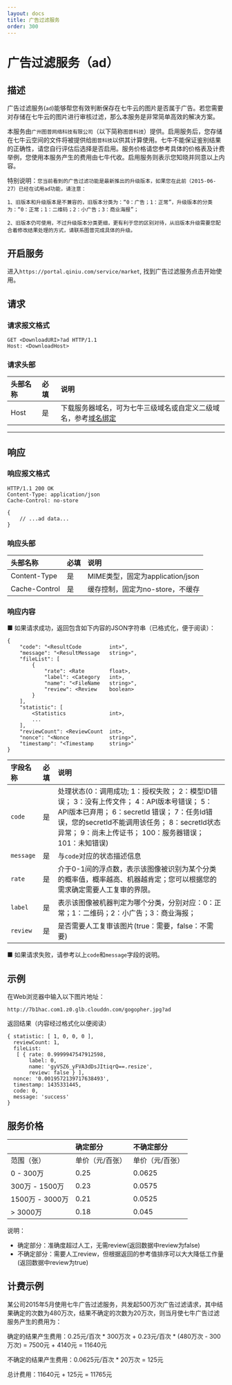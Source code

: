 ```yaml
---
layout: docs
title: 广告过滤服务
order: 300
---
```


<a id="ad"></a>
# 广告过滤服务（ad）

<a id="ad-description"></a>
## 描述

广告过滤服务(`ad`)能够帮您有效判断保存在七牛云的图片是否属于广告。若您需要对存储在七牛云的图片进行审核过滤，那么本服务是非常简单高效的解决方案。

本服务由`广州图普网络科技有限公司`（以下简称`图普科技`）提供。启用服务后，您存储在七牛云空间的文件将被提供给`图普科技`以供其计算使用。七牛不能保证鉴别结果的正确性，请您自行评估后选择是否启用。服务价格请您参考具体的价格表及计费举例，您使用本服务产生的费用由七牛代收。启用服务则表示您知晓并同意以上内容。

特别说明：`您当前看到的广告过滤功能是最新推出的升级版本，如果您在此前（2015-06-27）已经在试用ad功能，请注意：`

`1、旧版本和升级版本是不兼容的，旧版本分类为：“0：广告；1：正常”，升级版本的分类为：“0：正常；1：二维码；2：小广告；3：商业海报”；`

`2、旧版本仍可使用，不过升级版本分类更细，更有利于您的区别对待，从旧版本升级需要您配合着修改结果处理的方式，请联系图普完成具体的升级。`

<a id="ad-open"></a>
## 开启服务

进入`https://portal.qiniu.com/service/market`, 找到广告过滤服务点击开始使用。

<a id="ad-request"></a>
## 请求

<a id="ad-request-syntax"></a>
### 请求报文格式

```
GET <DownloadURI>?ad HTTP/1.1
Host: <DownloadHost>
```

<a id="ad-request-header"></a>
### 请求头部

头部名称         | 必填 | 说明
:------------- | :--- | :------------------------------------------
Host           | 是   | 下载服务器域名，可为七牛三级域名或自定义二级域名，参考[域名绑定](http://kb.qiniu.com/53a48154 "域名绑定")

---

<a id="ad-response"></a>
## 响应

<a id="ad-response-syntax"></a>
### 响应报文格式

```
HTTP/1.1 200 OK
Content-Type: application/json
Cache-Control: no-store

{
    // ...ad data...
}
```

<a id="ad-response-header"></a>
### 响应头部

头部名称       | 必填 | 说明
:------------- | :--- | :------------------------------------------
Content-Type   | 是   | MIME类型，固定为application/json
Cache-Control  | 是   | 缓存控制，固定为no-store，不缓存

<a id="ad-response-content"></a>
### 响应内容

■ 如果请求成功，返回包含如下内容的JSON字符串（已格式化，便于阅读）：  

```
{
    "code": "<ResultCode         int>",
    "message": "<ResultMessage   string>",
    "fileList": [
        {
            "rate": <Rate        float>,
            "label": <Category   int>,
            "name": "<FileName   string>",
            "review": <Review    boolean>
        }
    ],
    "statistic": [
        <Statistics              int>,
        ...
    ],
    "reviewCount": <ReviewCount  int>,
    "nonce": "<Nonce             string>",
    "timestamp": "<Timestamp     string>"
}
```

字段名称        | 必填 | 说明                              
:------------ | :--- | :--------------------------------------------------------------------
`code`        | 是   | 处理状态(0：调用成功; 1：授权失败； 2：模型ID错误； 3：没有上传文件； 4：API版本号错误； 5：API版本已弃用； 6：secretId 错误； 7：任务Id错误，您的secretId不能调用该任务； 8：secretId状态异常； 9：尚未上传证书； 100：服务器错误； 101：未知错误)
`message`     | 是   | 与`code`对应的状态描述信息
`rate`        | 是   | 介于0-1间的浮点数，表示该图像被识别为某个分类的概率值，概率越高、机器越肯定；您可以根据您的需求确定需要人工复审的界限。
`label`       | 是   | 表示该图像被机器判定为哪个分类，分别对应：0：正常；1：二维码；2：小广告；3：商业海报；
`review`      | 是   | 是否需要人工复审该图片(true：需要，false：不需要)

■ 如果请求失败，请参考以上`code`和`message`字段的说明。

<a id="ad-samples"></a>
## 示例

在Web浏览器中输入以下图片地址：  

```
http://7b1hac.com1.z0.glb.clouddn.com/gogopher.jpg?ad
```

返回结果（内容经过格式化以便阅读）  

```
{ statistic: [ 1, 0, 0, 0 ],
  reviewCount: 1,
  fileList:
   [ { rate: 0.9999947547912598,
       label: 0,
       name: 'gyVSZ6_yFVA3dDsJItiqrQ==.resize',
       review: false } ],
  nonce: '0.0019572139717638493',
  timestamp: 1435331445,
  code: 0,
  message: 'success'
}
```

<a id="ad-price"></a>
## 服务价格

|                 | 确定部分      | 不确定部分       |
:---------------- | :------------ | :------------ |
|      范围（张）   | 单价（元/百张） | 单价（元/百张）  |
| 0 - 300万        |     0.25     |    0.0625     |
| 300万 - 1500万   |     0.23     |   0.0575       |
| 1500万 - 3000万  |     0.21     |    0.0525      |
| > 3000万         |     0.18     |    0.045      |

说明：

 * 确定部分：准确度超过人工，无需review(返回数据中review为false)
 * 不确定部分：需要人工review，但根据返回的参考值排序可以大大降低工作量(返回数据中review为true)

<a id="ad-pirce-example"></a>
## 计费示例

某公司2015年5月使用七牛广告过滤服务，共发起500万次广告过滤请求，其中结果确定的次数为480万次，结果不确定的次数为20万次，则当月使七牛广告过滤服务产生的费用为：

确定的结果产生费用：0.25元/百次 * 300万次 + 0.23元/百次 * (480万次 - 300万次) = 7500元 + 4140元 = 11640元

不确定的结果产生费用：0.0625元/百次 * 20万次 = 125元

总计费用：11640元 + 125元 = 11765元
